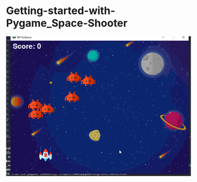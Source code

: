 # Getting-started-with-Pygame_Space-Shooter
<img src="capture.gif">

<!-- Thanks to Ytb buildwithpython -->
